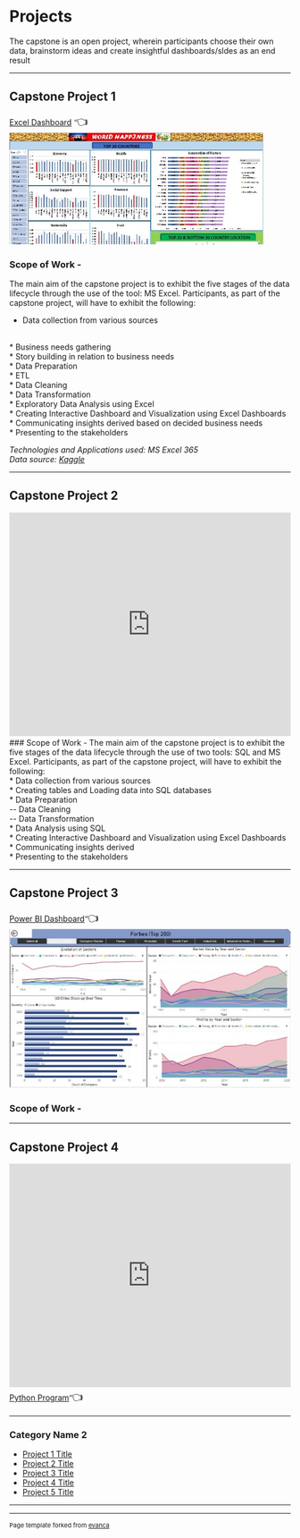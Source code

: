 # Projects
The capstone is an open project, wherein participants choose their own data, brainstorm ideas and create insightful dashboards/sldes as an end result

---
## Capstone Project 1
<a href="pdf/World Happiness.pdf" target="_blank">Excel Dashboard</a> <span style='font-size:20px;'>&#128072;</span>
<img src="images/Capstone1_worldhappy.jpg?raw=true"/>
### Scope of Work -
The main aim of the capstone project is to exhibit the five stages of the data lifecycle through the use of the tool: MS Excel. Participants, as part of the capstone project, will have to exhibit the following:
<br>
* Data collection from various sources
<br>
* Business needs gathering
<br>
* Story building in relation to business needs
<br>
* Data Preparation
<br>
* ETL
<br>
* Data Cleaning
<br>
* Data Transformation
<br>
* Exploratory Data Analysis using Excel
<br>
* Creating Interactive Dashboard and Visualization using Excel Dashboards
<br>
* Communicating insights derived based on decided business needs
<br>
* Presenting to the stakeholders
<br>
<p><em>Technologies and Applications used: MS Excel 365</em><br>
  <em>Data source: <a href="https://kaggle.com/unsdsn/world-happiness" target="_blank">Kaggle</a></em>
</p>

---
## Capstone Project 2
<iframe src="https://onedrive.live.com/embed?cid=17723187F2149456&amp;resid=17723187F2149456%213033&amp;authkey=AHpj1UQSiLHrJJY&amp;em=2&amp;wdAr=1.7777777777777777" width="100%" height="400px" frameborder="0">This is an embedded <a target="_blank" href="https://office.com">Microsoft Office</a> presentation, powered by <a target="_blank" href="https://office.com/webapps">Office</a>.</iframe>
<br>
<!--[MS SQL](/pdf/sample_presentation.pdf)-->
<!-- <img src="images/Capstone2 - Wish.jpg?raw=true"/> -->
### Scope of Work -
The main aim of the capstone project is to exhibit the five stages of the data lifecycle through the use of two tools: SQL and MS Excel. Participants, as part of the capstone project, will have to exhibit the following:
<br>
* Data collection from various sources
<br>
* Creating tables and Loading data into SQL databases
<br>
* Data Preparation
<br>
-- Data Cleaning
<br>
-- Data Transformation
<br>
* Data Analysis using SQL
<br>
* Creating Interactive Dashboard and Visualization using Excel Dashboards
<br>
* Communicating insights derived
<br>
* Presenting to the stakeholders







---
## Capstone Project 3
<!--[Power BI](http://example.com/)-->
<a href="pdf/Capstone_3_Forbes_Fortune.pdf" target="_blank">Power BI Dashboard</a><span style='font-size:20px;'>&#128072;</span>
<img src="images/Capstone3_PowerBI_Forbes.jpg?raw=true"/>
### Scope of Work -


---
## Capstone Project 4
<iframe src="https://onedrive.live.com/embed?cid=17723187F2149456&amp;resid=17723187F2149456%213036&amp;authkey=ADMxYP8ZFD_T6EQ&amp;em=2&amp;wdAr=1.7777777777777777" width="100%" height="400px" frameborder="0">This is an embedded <a target="_blank" href="https://office.com">Microsoft Office</a> presentation, powered by <a target="_blank" href="https://office.com/webapps">Office</a>.</iframe>
<a href="pdf/Stock Price_Master.pdf" target="_blank">Python Program</a><span style='font-size:20px;'>&#128072;</span>

<!--[Python](http://example.com/)-->
<!--<img src="images/Capstone4_Python_EDA.jpg?raw=true"/>-->



----

### Category Name 2

- [Project 1 Title](http://example.com/)
- [Project 2 Title](http://example.com/)
- [Project 3 Title](http://example.com/)
- [Project 4 Title](http://example.com/)
- [Project 5 Title](http://example.com/)

---




---
<p style="font-size:11px">Page template forked from <a href="https://github.com/evanca/quick-portfolio">evanca</a></p>
<!-- Remove above link if you don't want to attibute -->
